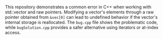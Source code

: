 This repository demonstrates a common error in C++ when working with std::vector and raw pointers. Modifying a vector's elements through a raw pointer obtained from `&vec[0]` can lead to undefined behavior if the vector's internal storage is reallocated.  The `bug.cpp` file shows the problematic code, while `bugSolution.cpp` provides a safer alternative using iterators or at-index access.